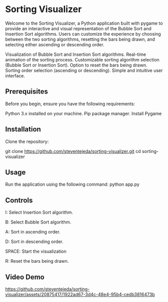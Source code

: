 # Sorting Visualizer

Welcome to the Sorting Visualizer, a Python application built with pygame to provide an interactive and visual representation of the Bubble Sort and Insertion Sort algorithms. Users can customize the experience by choosing between the two sorting algorithms, resetting the bars being drawn, and selecting either ascending or descending order.

Visualization of Bubble Sort and Insertion Sort algorithms.
Real-time animation of the sorting process.
Customizable sorting algorithm selection (Bubble Sort or Insertion Sort).
Option to reset the bars being drawn.
Sorting order selection (ascending or descending).
Simple and intuitive user interface.

## Prerequisites

Before you begin, ensure you have the following requirements:

Python 3.x installed on your machine.
Pip package manager.
Install Pygame

## Installation

Clone the repository:

git clone https://github.com/steventejeda/sorting-visualizer.git
cd sorting-visualizer


## Usage

Run the application using the following command:
python app.py

## Controls

I: Select Insertion Sort algorithm.

B: Select Bubble Sort algorithm.

A: Sort in ascending order.

D: Sort in descending order.

SPACE: Start the visualization

R: Reset the bars being drawn.

## Video Demo


https://github.com/steventejeda/sorting-visualizer/assets/20875417/1922ad67-3d4c-48e4-95b4-cedb3816473b
